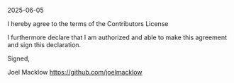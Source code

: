 2025-06-05

I hereby agree to the terms of the Contributors License

I furthermore declare that I am authorized and able to make this
agreement and sign this declaration.

Signed,

Joel Macklow
https://github.com/joelmacklow
